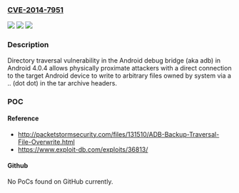 ### [CVE-2014-7951](https://cve.mitre.org/cgi-bin/cvename.cgi?name=CVE-2014-7951)
![](https://img.shields.io/static/v1?label=Product&message=n%2Fa&color=blue)
![](https://img.shields.io/static/v1?label=Version&message=n%2Fa&color=blue)
![](https://img.shields.io/static/v1?label=Vulnerability&message=n%2Fa&color=brighgreen)

### Description

Directory traversal vulnerability in the Android debug bridge (aka adb) in Android 4.0.4 allows physically proximate attackers with a direct connection to the target Android device to write to arbitrary files owned by system via a .. (dot dot) in the tar archive headers.

### POC

#### Reference
- http://packetstormsecurity.com/files/131510/ADB-Backup-Traversal-File-Overwrite.html
- https://www.exploit-db.com/exploits/36813/

#### Github
No PoCs found on GitHub currently.

